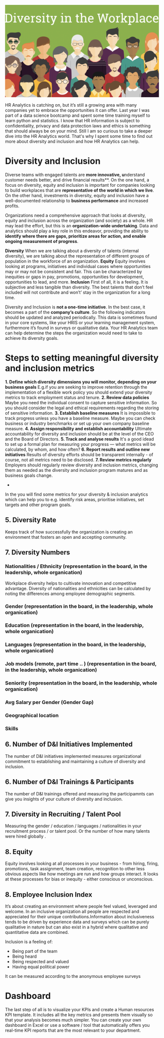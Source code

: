 ![](https://github.com/Ela-Bo/HR-Diversity/blob/main/Diversity.png) 

HR Analytics is catching on, but it’s still a growing area with many companies yet to embrace the opportunities it can offer. Last year I was part of a data science bootcamp and spent some time training myself to learn python and statistics. I know that HR information is subject to confidentiality, privacy and data protection laws and ethics is something that should always be on your mind. Still I am so curious to take a deeper dive into the HR Analytics world. That's why I spent some time to find out more about diversity and inclusion and how HR Analytics can help. 

# Diversity and Inclusion

Diverse teams with engaged talents are **more innovative, u**nderstand customer needs better, and drive financial results**. On the one hand, a focus on diversity, equity and inclusion is important for companies looking to build workplaces that are **representative of the world in which we live**. On the other hand, investments in diversity, equity and inclusion have a well-documented relationship to **business performance** and increased profits. 

Organizations need a comprehensive approach that looks at diversity, equity and inclusion across the organization (and society) as a whole. HR may lead the effort, but this is an **organization-wide undertaking**. Data and analytics should play a key role in this endeavor, providing the ability to **identify where there are gaps, prioritize areas for action, and enable ongoing measurement of progress**.  

**Diversity**  When we are talking about a diversity of talents (internal diversity), we are talking about the representation of different groups of population in the workforce of an organization.
**Equity** Equity involves looking at programs, initiatives and individual cases where opportunities may or may not be consistent and fair. This can be characterized by inequities or gaps in pay, promotions, opportunities for development, opportunities to lead, and more. 
**Inclusion** First of all, it is a feeling. It is subjective and less tangible than diversity. The best talents that don’t feel included will not contribute and won’t’ stay in the organization for a long time.

Diversity and Inclusion is **not a one-time initiative**. In the best case, it becomes a part of the **company’s culture**. So the following indicators should be updated and analyzed periodically. This data is sometimes found in your core systems, like your HRIS or your learning management system, furthermore it’s found in surveys or qualitative data. Your HR Analytics team can help determine the steps the organization would need to take to achieve its diversity goals. 

# Steps to setting meaningful diversity and inclusion metrics

**1. Define which diversity dimensions you will monitor, depending on your business goals**
E.g.if you are seeking to improve retention through the implementation of a flexible work policy you should extend your diversity metrics to track employment status and tenure. 
**2. Review data policies**
Maybe you need the individual consent to capture sensitive information. So you should consider the legal and ethical requirements regarding the storing of sensitive information. 
**3. Establish baseline measures**
It is impossible to track progress unless you have a baseline measure. Maybe you can check business or industry benchmarks or set up your own company baseline measure. 
**4. Assign responsibility and establish accountability**
Ultimate accountability for diversity and inclusion should be at the level of the CEO and the Board of Directors.
**5. Track and analyse results** 
It's a good idead to set up a formal plan for measuring your progress — what metrics will be calculated, by whom, and how often? 
**6. Report results and outline new initiatives**
Results of diversity efforts should be transparent internally - of course, not all metrics need to be disclosed.
**7. Review metrics regularly**
Employers should regularly review diversity and inclusion metrics, changing them as needed as the diversity and inclusion program matures and as business goals change.

- 
In the you will find some metrics for your diversity & inclusion analytics which can help you to e.g. identify risk areas, prioritise initiatives, set targets and other program goals. 

## 5. Diversity Rate
Keeps track of how successfully the organization is creating an environment that fosters an open and accepting community.

## 7. Diversity Numbers

### Nationalities / Ethnicity (representation in the board, in the leadership, whole organication)
Workplace diversity helps to cultivate innovation and competitive advantage. Diversity of nationalities and ethnicities can be calculated by noting the differences among employee demographic segments.
### Gender (representation in the board, in the leadership, whole organication)
### Education (representation in the board, in the leadership, whole organication)
### Languages (representation in the board, in the leadership, whole organication)
### Job models (remote, part time .. ) (representation in the board, in the leadership, whole organication)
### Seniority (representation in the board, in the leadership, whole organication)
### Avg Salary per Gender (Gender Gap)
### Geographical location 
### Skills

## 6. Number of D&I Initiatives Implemented
The number of D&I initiatives implemented measures organizational commitment to establishing and maintaining a culture of diversity and inclusion.


## 6. Number of D&I Trainings & Participants
The number of D&I trainings offered and measuring the participamnts can give you insights of your culture of diversity and inclusion.

## 7. Diversity in Recruiting / Talent Pool 
Measuring the gender / education / languages / nationalities in your recruitment process / or talent pool. Or the number of how many talents were hired globally . 

## 8. Equity 
Equity involves looking at all processes in your business - from hiring, firing, promotions, task assignment, team creation, recognition to other less obvious aspects like how meetings are run and how groups interact. It looks at these processes for bias or inequity - either conscious or unconscious. 


## 8. Employee Inclusion Index
It’s about creating an environment where people feel valued, leveraged and welcome. In an inclusive organization all people are respected and appreciated for their unique contributions.Information about inclusiveness tends to be driven by experience data and surveys which can be purely qualitative in nature but can also exist in a hybrid where qualitative and quantitative data are combined. 

Inclusion is a feeling of:
- Being part of the team
- Being heard
- Being respected and valued
- Having equal political power

It can be measured according to the anonymous employee surveys


# Dashboard
 
The last step of all is to visualize your KPIs and create a Human resources KPI template. It includes all the key metrics and presents them visually so that your analysis becomes much simpler. You can create your own dashboard in Excel or use a software / tool that automatically offers you real-time KPI reports that are the most relevant to your department.
